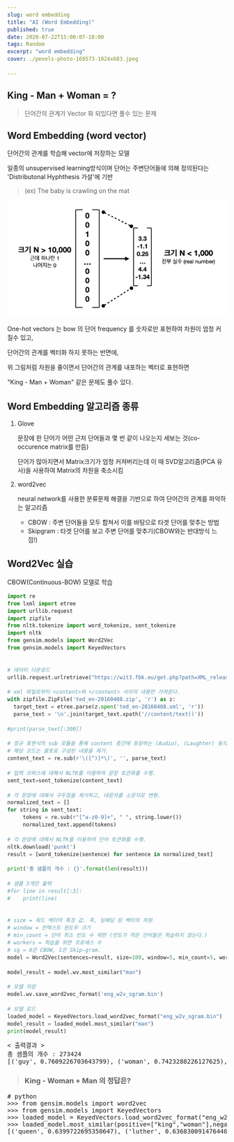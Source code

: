 ```yaml
---
slug: word embedding
title: "AI (Word Embedding)"
published: true
date: 2020-07-22T15:00:07-18:00
tags: Random
excerpt: "word embedding"
cover: ./pexels-photo-169573-1024x683.jpeg

---
```




## King - Man + Woman = ?

> 단어간의 관계가 Vector 화 되있다면 풀수 있는 문제 



## Word Embedding (word vector)

단어간의 관계를 학습해 vector에 저장하는 모델

일종의 unsupervised learning방식이며 단어는 주변단어들에 의해 정의된다는 'Distributonal Hyphthesis 가설'에 기반

> (ex) The baby is crawling on the mat



![wordembedding_concept](./wordembedding_concept.png)



One-hot vectors 는 bow 의 단어 frequency 를 숫자로만 표현하여 차원이 엄청 커질수 있고,

단어간의 관계를 벡터화 하지 못하는 반면에,

위 그림처럼 차원을 줄이면서 단어간의 관계를 내포하는 벡터로 표현하면 

"King - Man + Woman" 같은 문제도 풀수 있다.



## Word Embedding 알고리즘 종류

1. Glove

   문장에 한 단어가 어떤 근처 단어들과 몇 번 같이 나오는지 세보는 것(co-occurence matrix를 만듬) 

   단어가 많아지면서 Matrix크기가 엄청 커져버리는데 이 때 SVD알고리즘(PCA 유사)을 사용하여 Matrix의 차원을 축소시킴

2. word2vec

   neural network를 사용한 분류문제 해결을 기반으로 하여 단어간의 관계를 파악하는 알고리즘

   * CBOW : 주변 단어들을 모두 합쳐서 이를 바탕으로 타겟 단어를 맞추는 방법
   * Skipgram : 타겟 단어를 보고 주변 단어를 맞추기(CBOW와는 반대방식 느낌!)



## Word2Vec 실습

CBOW(Continuous-BOW) 모델로 학습

```python
import re
from lxml import etree
import urllib.request
import zipfile
from nltk.tokenize import word_tokenize, sent_tokenize
import nltk
from gensim.models import Word2Vec
from gensim.models import KeyedVectors


# 데이터 다운로드
urllib.request.urlretrieve("https://wit3.fbk.eu/get.php?path=XML_releases/xml/ted_en-20160408.zip&filename=ted_en-20160408.zip", filename="ted_en-20160408.zip")

# xml 파일로부터 <content>와 </content> 사이의 내용만 가져온다.
with zipfile.ZipFile('ted_en-20160408.zip', 'r') as z:
  target_text = etree.parse(z.open('ted_en-20160408.xml', 'r'))
  parse_text = '\n'.join(target_text.xpath('//content/text()'))

#print(parse_text[:300])

# 정규 표현식의 sub 모듈을 통해 content 중간에 등장하는 (Audio), (Laughter) 등의 배경음 부분을 제거.
# 해당 코드는 괄호로 구성된 내용을 제거.
content_text = re.sub(r'\([^)]*\)', '', parse_text)

# 입력 코퍼스에 대해서 NLTK를 이용하여 문장 토큰화를 수행.
sent_text=sent_tokenize(content_text)

# 각 문장에 대해서 구두점을 제거하고, 대문자를 소문자로 변환.
normalized_text = []
for string in sent_text:
     tokens = re.sub(r"[^a-z0-9]+", " ", string.lower())
     normalized_text.append(tokens)

# 각 문장에 대해서 NLTK를 이용하여 단어 토큰화를 수행.
nltk.download('punkt')
result = [word_tokenize(sentence) for sentence in normalized_text]

print('총 샘플의 개수 : {}'.format(len(result)))

# 샘플 3개만 출력
#for line in result[:3]:
#    print(line)


# size = 워드 벡터의 특징 값. 즉, 임베딩 된 벡터의 차원.
# window = 컨텍스트 윈도우 크기
# min_count = 단어 최소 빈도 수 제한 (빈도가 적은 단어들은 학습하지 않는다.)
# workers = 학습을 위한 프로세스 수
# sg = 0은 CBOW, 1은 Skip-gram.
model = Word2Vec(sentences=result, size=100, window=5, min_count=5, workers=4, sg=1)

model_result = model.wv.most_similar("man")

# 모델 저장
model.wv.save_word2vec_format('eng_w2v_sgram.bin')

# 모델 로드
loaded_model = KeyedVectors.load_word2vec_format("eng_w2v_sgram.bin") 
model_result = loaded_model.most_similar("man")
print(model_result)
```

<pre>
< 출력결과 >  
총 샘플의 개수 : 273424
[('guy', 0.7609226703643799), ('woman', 0.7423288226127625), ('soldier', 0.7021040916442871), ('rabbi', 0.6968523263931274), ('boy', 0.682236909866333), ('pianist', 0.6789600849151611), ('michelangelo', 0.6754906177520752), ('dancer', 0.6748736500740051), ('gentleman', 0.6688764691352844), ('comedian', 0.6668947339057922)]
</pre>





> ### King - Woman + Man 의 정답은?

<pre>
# python
>>> from gensim.models import word2vec
>>> from gensim.models import KeyedVectors
>>> loaded_model = KeyedVectors.load_word2vec_format("eng_w2v_sgram.bin")
>>> loaded_model.most_similar(positive=["king","woman"],negative=["man"])
[('queen', 0.6399722695350647), ('luther', 0.6368300914764404), ('jewish', 0.6324093341827393), ('mahatma', 0.6255710124969482), ('royal', 0.621810793876648), ('republican', 0.6188339591026306), ('agnes', 0.6142123937606812), ('mutilation', 0.6140838861465454), ('charlotte', 0.6131534576416016), ('donnell', 0.6124670505523682)]
</pre>

